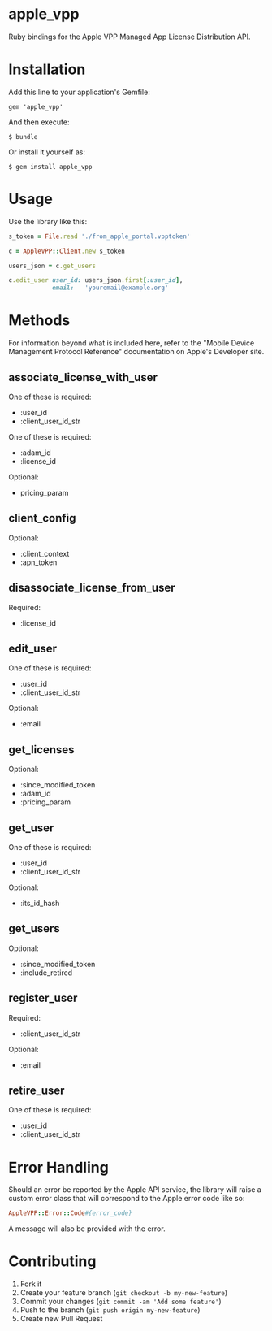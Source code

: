apple_vpp
=========

Ruby bindings for the Apple VPP Managed App License Distribution API.

# Installation

Add this line to your application's Gemfile:

    gem 'apple_vpp'

And then execute:

    $ bundle

Or install it yourself as:

    $ gem install apple_vpp

# Usage

Use the library like this:

```ruby
s_token = File.read './from_apple_portal.vpptoken'

c = AppleVPP::Client.new s_token

users_json = c.get_users

c.edit_user user_id: users_json.first[:user_id],
            email:   'youremail@example.org' 	 
```

# Methods

For information beyond what is included here, refer to the "Mobile Device Management Protocol Reference" documentation on Apple's Developer site.

## associate_license_with_user

One of these is required: 

* :user_id
* :client_user_id_str

One of these is required:

* :adam_id
* :license_id

Optional:

* pricing_param

## client_config

Optional:

* :client_context
* :apn_token

## disassociate_license_from_user

Required:

* :license_id

## edit_user

One of these is required:

* :user_id
* :client_user_id_str

Optional:

* :email

## get_licenses

Optional:

* :since_modified_token
* :adam_id
* :pricing_param

## get_user

One of these is required:

* :user_id
* :client_user_id_str

Optional:

* :its_id_hash

## get_users

Optional:

* :since_modified_token
* :include_retired

## register_user

Required:

* :client_user_id_str

Optional:

* :email

## retire_user

One of these is required:

* :user_id
* :client_user_id_str

# Error Handling

Should an error be reported by the Apple API service, the library will raise a custom error class that will correspond to the Apple error code like so:

```ruby
AppleVPP::Error::Code#{error_code}
```

A message will also be provided with the error.

# Contributing

1. Fork it
2. Create your feature branch (`git checkout -b my-new-feature`)
3. Commit your changes (`git commit -am 'Add some feature'`)
4. Push to the branch (`git push origin my-new-feature`)
5. Create new Pull Request

